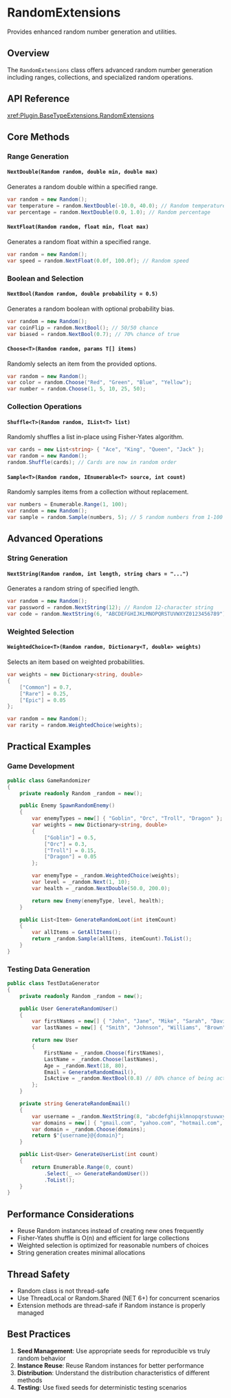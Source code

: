 # RandomExtensions

Provides enhanced random number generation and utilities.

## Overview

The `RandomExtensions` class offers advanced random number generation including ranges, collections, and specialized random operations.

## API Reference

<xref:Plugin.BaseTypeExtensions.RandomExtensions>

## Core Methods

### Range Generation

#### `NextDouble(Random random, double min, double max)`
Generates a random double within a specified range.

```csharp
var random = new Random();
var temperature = random.NextDouble(-10.0, 40.0); // Random temperature
var percentage = random.NextDouble(0.0, 1.0); // Random percentage
```

#### `NextFloat(Random random, float min, float max)`
Generates a random float within a specified range.

```csharp
var random = new Random();
var speed = random.NextFloat(0.0f, 100.0f); // Random speed
```

### Boolean and Selection

#### `NextBool(Random random, double probability = 0.5)`
Generates a random boolean with optional probability bias.

```csharp
var random = new Random();
var coinFlip = random.NextBool(); // 50/50 chance
var biased = random.NextBool(0.7); // 70% chance of true
```

#### `Choose<T>(Random random, params T[] items)`
Randomly selects an item from the provided options.

```csharp
var random = new Random();
var color = random.Choose("Red", "Green", "Blue", "Yellow");
var number = random.Choose(1, 5, 10, 25, 50);
```

### Collection Operations

#### `Shuffle<T>(Random random, IList<T> list)`
Randomly shuffles a list in-place using Fisher-Yates algorithm.

```csharp
var cards = new List<string> { "Ace", "King", "Queen", "Jack" };
var random = new Random();
random.Shuffle(cards); // Cards are now in random order
```

#### `Sample<T>(Random random, IEnumerable<T> source, int count)`
Randomly samples items from a collection without replacement.

```csharp
var numbers = Enumerable.Range(1, 100);
var random = new Random();
var sample = random.Sample(numbers, 5); // 5 random numbers from 1-100
```

## Advanced Operations

### String Generation

#### `NextString(Random random, int length, string chars = "...")`
Generates a random string of specified length.

```csharp
var random = new Random();
var password = random.NextString(12); // Random 12-character string
var code = random.NextString(6, "ABCDEFGHIJKLMNOPQRSTUVWXYZ0123456789"); // Uppercase + digits
```

### Weighted Selection

#### `WeightedChoice<T>(Random random, Dictionary<T, double> weights)`
Selects an item based on weighted probabilities.

```csharp
var weights = new Dictionary<string, double>
{
    ["Common"] = 0.7,
    ["Rare"] = 0.25,
    ["Epic"] = 0.05
};

var random = new Random();
var rarity = random.WeightedChoice(weights);
```

## Practical Examples

### Game Development

```csharp
public class GameRandomizer
{
    private readonly Random _random = new();

    public Enemy SpawnRandomEnemy()
    {
        var enemyTypes = new[] { "Goblin", "Orc", "Troll", "Dragon" };
        var weights = new Dictionary<string, double>
        {
            ["Goblin"] = 0.5,
            ["Orc"] = 0.3,
            ["Troll"] = 0.15,
            ["Dragon"] = 0.05
        };

        var enemyType = _random.WeightedChoice(weights);
        var level = _random.Next(1, 10);
        var health = _random.NextDouble(50.0, 200.0);

        return new Enemy(enemyType, level, health);
    }

    public List<Item> GenerateRandomLoot(int itemCount)
    {
        var allItems = GetAllItems();
        return _random.Sample(allItems, itemCount).ToList();
    }
}
```

### Testing Data Generation

```csharp
public class TestDataGenerator
{
    private readonly Random _random = new();

    public User GenerateRandomUser()
    {
        var firstNames = new[] { "John", "Jane", "Mike", "Sarah", "David", "Lisa" };
        var lastNames = new[] { "Smith", "Johnson", "Williams", "Brown", "Jones" };

        return new User
        {
            FirstName = _random.Choose(firstNames),
            LastName = _random.Choose(lastNames),
            Age = _random.Next(18, 80),
            Email = GenerateRandomEmail(),
            IsActive = _random.NextBool(0.8) // 80% chance of being active
        };
    }

    private string GenerateRandomEmail()
    {
        var username = _random.NextString(8, "abcdefghijklmnopqrstuvwxyz");
        var domains = new[] { "gmail.com", "yahoo.com", "hotmail.com", "outlook.com" };
        var domain = _random.Choose(domains);
        return $"{username}@{domain}";
    }

    public List<User> GenerateUserList(int count)
    {
        return Enumerable.Range(0, count)
            .Select(_ => GenerateRandomUser())
            .ToList();
    }
}
```

## Performance Considerations

- Reuse Random instances instead of creating new ones frequently
- Fisher-Yates shuffle is O(n) and efficient for large collections
- Weighted selection is optimized for reasonable numbers of choices
- String generation creates minimal allocations

## Thread Safety

- Random class is not thread-safe
- Use ThreadLocal<Random> or Random.Shared (NET 6+) for concurrent scenarios
- Extension methods are thread-safe if Random instance is properly managed

## Best Practices

1. **Seed Management**: Use appropriate seeds for reproducible vs truly random behavior
2. **Instance Reuse**: Reuse Random instances for better performance
3. **Distribution**: Understand the distribution characteristics of different methods
4. **Testing**: Use fixed seeds for deterministic testing scenarios
